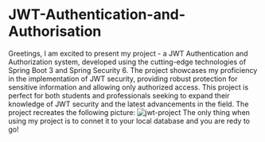 # JWT-Authentication-and-Authorisation
Greetings, I am excited to present my project - a JWT Authentication and Authorization system, developed using the cutting-edge technologies of Spring Boot 3 and Spring Security 6. The project showcases my proficiency in the implementation of JWT security, providing robust protection for sensitive information and allowing only authorized access. This project is perfect for both students and professionals seeking to expand their knowledge of JWT security and the latest advancements in the field. The project recreates the following picture: ![jwt-project](https://user-images.githubusercontent.com/87601009/216807891-d5d54ccd-ce06-4708-95cb-a9837e405b0e.jpg)
The only thing when using my project is to connet it to your local database and you are redy to go!
